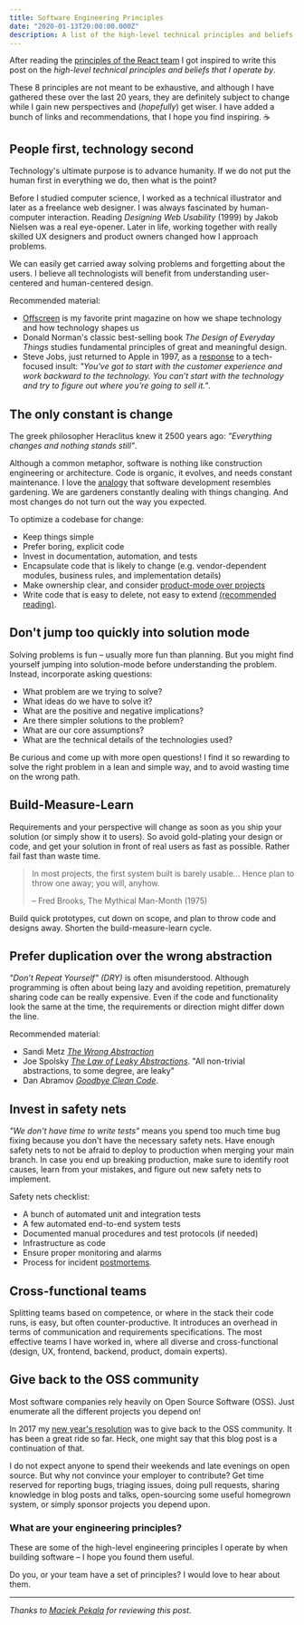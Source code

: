 ```yaml
---
title: Software Engineering Principles
date: "2020-01-13T20:00:00.000Z"
description: A list of the high-level technical principles and beliefs that I operate by when building software. Lots of links and references.
---
```


After reading the [principles of the React team](https://react.christmas/2019/24) I got inspired to write this post on the *high-level technical principles and beliefs that I operate by*.

These 8 principles are not meant to be exhaustive, and although I have gathered these over the last 20 years, they are definitely subject to change while I gain new perspectives and (*hopefully*) get wiser. I have added a bunch of links and recommendations, that I hope you find inspiring. ☕️



## People first, technology second

Technology's ultimate purpose is to advance humanity. If we do not put the human first in everything we do, then what is the point?

Before I studied computer science, I worked as a technical illustrator and later as a freelance web designer. I was always fascinated by human-computer interaction. Reading *Designing Web Usability* (1999) by Jakob Nielsen was a real eye-opener. Later in life, working together with really skilled UX designers and product owners changed how I approach problems.

We can easily get carried away solving problems and forgetting about the users. I believe all technologists will benefit from understanding user-centered and human-centered design.

Recommended material:
- [Offscreen](https://www.offscreenmag.com/) is my favorite print magazine on how we shape technology and how technology shapes us
- Donald Norman's classic best-selling book *The Design of Everyday Things* studies fundamental principles of great and meaningful design.
- Steve Jobs, just returned to Apple in 1997, as a [response](https://www.youtube.com/watch?v=dI93BvrBxQ0) to a tech-focused insult: *"You've got to start with the customer experience and work backward to the technology. You can’t start with the technology and try to figure out where you’re going to sell it."*.



## The only constant is change

The greek philosopher Heraclitus knew it 2500 years ago: *"Everything changes and nothing stands still"*.

Although a common metaphor, software is nothing like construction engineering or architecture. Code is organic, it evolves, and needs constant maintenance. I love the [analogy](https://www.artima.com/intv/garden.html) that software development resembles gardening. We are gardeners constantly dealing with things changing. And most changes do not turn out the way you expected.

To optimize a codebase for change:
- Keep things simple
- Prefer boring, explicit code
- Invest in documentation, automation, and tests
- Encapsulate code that is likely to change (e.g. vendor-dependent modules, business rules, and implementation details)
- Make ownership clear, and consider [product-mode over projects](https://martinfowler.com/articles/products-over-projects.html)
- Write code that is easy to delete, not easy to extend [(recommended reading)](https://programmingisterrible.com/post/139222674273/write-code-that-is-easy-to-delete-not-easy-to).



## Don't jump too quickly into solution mode

Solving problems is fun – usually more fun than planning. But you might find yourself jumping into solution-mode before understanding the problem. Instead, incorporate asking questions:
- What problem are we trying to solve?
- What ideas do we have to solve it?
- What are the positive and negative implications?
- Are there simpler solutions to the problem?
- What are our core assumptions?
- What are the technical details of the technologies used?

Be curious and come up with more open questions! I find it so rewarding to solve the right problem in a lean and simple way, and to avoid wasting time on the wrong path.



## Build-Measure-Learn

Requirements and your perspective will change as soon as you ship your solution (or simply show it to users). So avoid gold-plating your design or code, and get your solution in front of real users as fast as possible. Rather fail fast than waste time.

> In most projects, the first system built is barely usable... Hence plan to throw one away; you will, anyhow.
>
> – Fred Brooks, The Mythical Man-Month (1975)

Build quick prototypes, cut down on scope, and plan to throw code and designs away. Shorten the build-measure-learn cycle.



## Prefer duplication over the wrong abstraction

*"Don’t Repeat Yourself" (DRY)* is often misunderstood. Although programming is often about being lazy and avoiding repetition, prematurely sharing code can be really expensive. Even if the code and functionality look the same at the time, the requirements or direction might differ down the line.

Recommended material:
- Sandi Metz [*The Wrong Abstraction*](https://www.sandimetz.com/blog/2016/1/20/the-wrong-abstraction)
- Joe Spolsky [*The Law of Leaky Abstractions*](https://www.joelonsoftware.com/2002/11/11/the-law-of-leaky-abstractions/). "All non-trivial abstractions, to some degree, are leaky"
- Dan Abramov [*Goodbye Clean Code*](https://overreacted.io/goodbye-clean-code/).



## Invest in safety nets

*"We don't have time to write tests"* means you spend too much time bug fixing because you don't have the necessary safety nets. Have enough safety nets to not be afraid to deploy to production when merging your main branch. In case you end up breaking production, make sure to identify root causes, learn from your mistakes, and figure out new safety nets to implement.

Safety nets checklist:
- A bunch of automated unit and integration tests
- A few automated end-to-end system tests
- Documented manual procedures and test protocols (if needed)
- Infrastructure as code
- Ensure proper monitoring and alarms
- Process for incident [postmortems](https://landing.google.com/sre/sre-book/chapters/postmortem-culture/).



## Cross-functional teams

Splitting teams based on competence, or where in the stack their code runs, is easy, but often counter-productive. It introduces an overhead in terms of communication and requirements specifications. The most effective teams I have worked in, where all diverse and cross-functional (design, UX, frontend, backend, product, domain experts).



## Give back to the OSS community

Most software companies rely heavily on Open Source Software (OSS). Just enumerate all the different projects you depend on!

In 2017 my [new year's resolution](https://speakerdeck.com/skovhus/making-open-source-my-new-years-resolution) was to give back to the OSS community. It has been a great ride so far. Heck, one might say that this blog post is a continuation of that.

I do not expect anyone to spend their weekends and late evenings on open source. But why not convince your employer to contribute? Get time reserved for reporting bugs, triaging issues, doing pull requests, sharing knowledge in blog posts and talks, open-sourcing some useful homegrown system, or simply sponsor projects you depend upon.



### What are your engineering principles?

These are some of the high-level engineering principles I operate by when building software – I hope you found them useful.

Do you, or your team have a set of principles? I would love to hear about them.

---

*Thanks to [Maciek Pekala](https://twitter.com/penzington) for reviewing this post.*
